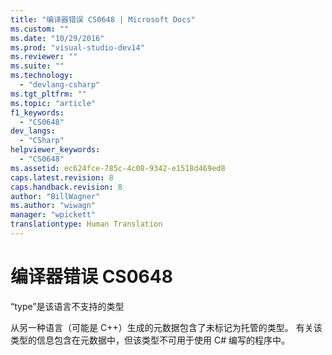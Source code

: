 ```yaml
---
title: "编译器错误 CS0648 | Microsoft Docs"
ms.custom: ""
ms.date: "10/29/2016"
ms.prod: "visual-studio-dev14"
ms.reviewer: ""
ms.suite: ""
ms.technology: 
  - "devlang-csharp"
ms.tgt_pltfrm: ""
ms.topic: "article"
f1_keywords: 
  - "CS0648"
dev_langs: 
  - "CSharp"
helpviewer_keywords: 
  - "CS0648"
ms.assetid: ec624fce-785c-4c08-9342-e1518d469ed8
caps.latest.revision: 8
caps.handback.revision: 8
author: "BillWagner"
ms.author: "wiwagn"
manager: "wpickett"
translationtype: Human Translation
---
```

# 编译器错误 CS0648
“type”是该语言不支持的类型  
  
 从另一种语言（可能是 C\+\+）生成的元数据包含了未标记为托管的类型。 有关该类型的信息包含在元数据中，但该类型不可用于使用 C\# 编写的程序中。